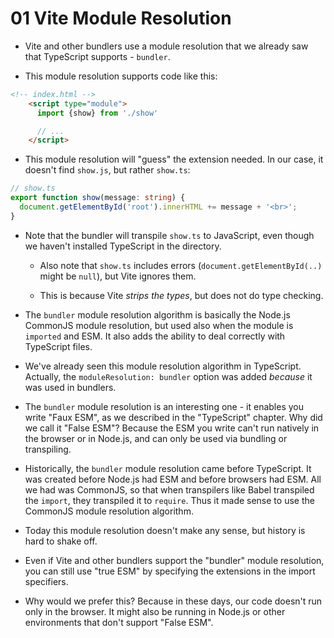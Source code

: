 # 01 Vite Module Resolution

- Vite and other bundlers use a module resolution that we already saw that TypeScript supports - `bundler`.

- This module resolution supports code like this:

```html
<!-- index.html -->
    <script type="module">
      import {show} from './show'

      // ...
    </script>
```

- This module resolution will "guess" the extension needed.
   In our case, it doesn't find `show.js`, but rather `show.ts`:

```ts
// show.ts
export function show(message: string) {
  document.getElementById('root').innerHTML += message + '<br>';
}
```

- Note that the bundler will transpile `show.ts` to JavaScript, even though we haven't installed TypeScript
  in the directory.

  - Also note that `show.ts` includes errors (`document.getElementById(..)` might be `null`), but Vite
    ignores them.

  - This is because Vite _strips the types_, but does not do type checking.

- The `bundler` module resolution algorithm is basically the Node.js CommonJS module resolution, but used also
  when the module is `imported` and ESM. It also adds the ability to deal correctly with TypeScript files.

- We've already seen this module resolution algorithm in TypeScript. Actually, the `moduleResolution: bundler`
  option was added _because_ it was used in bundlers.

- The `bundler` module resolution is an interesting one - it enables you write "Faux ESM", as we described
  in the "TypeScript" chapter. Why did we call it "False ESM"?
  Because the ESM you write can't run natively in the browser or in Node.js,
  and can only be used via bundling or transpiling.

- Historically, the `bundler` module resolution came before TypeScript.
  It was created before Node.js had ESM and before browsers had ESM.
  All we had was CommonJS, so that when transpilers like Babel transpiled the `import`,
  they transpiled it to `require`. Thus it made sense to use the CommonJS module resolution algorithm.

- Today this module resolution doesn't make any sense, but history is hard to shake off.

- Even if Vite and other bundlers support the "bundler" module resolution, you can still use "true ESM" by
  specifying the extensions in the import specifiers.

- Why would we prefer this? Because in these days, our code doesn't run only in the browser.
  It might also be running in Node.js or other environments that don't support "False ESM".
